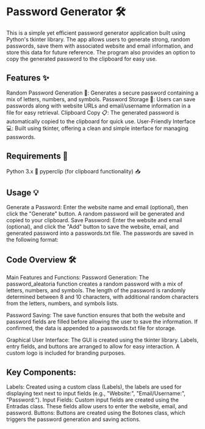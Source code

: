 # Password Generator 🛠️

This is a simple yet efficient password generator application built using Python's tkinter library. The app allows users to generate strong, random passwords, save them with associated website and email information, and store this data for future reference. The program also provides an option to copy the generated password to the clipboard for easy use.

## Features ✨

Random Password Generation 🔑: Generates a secure password containing a mix of letters, numbers, and symbols.
Password Storage 💾: Users can save passwords along with website URLs and email/username information in a file for easy retrieval.
Clipboard Copy 📋: The generated password is automatically copied to the clipboard for quick use.
User-Friendly Interface 💻: Built using tkinter, offering a clean and simple interface for managing passwords.

## Requirements 📝

Python 3.x 🐍
pyperclip (for clipboard functionality) 📥


## Usage 💡

Generate a Password: Enter the website name and email (optional), then click the "Generate" button. A random password will be generated and copied to your clipboard.
Save Password: Enter the website and email (optional), and click the "Add" button to save the website, email, and generated password into a passwords.txt file.
The passwords are saved in the following format:

## Code Overview 🛠️

Main Features and Functions:
Password Generation: The password_aleatoria function creates a random password with a mix of letters, numbers, and symbols. The length of the password is randomly determined between 8 and 10 characters, with additional random characters from the letters, numbers, and symbols lists.

Password Saving: The save function ensures that both the website and password fields are filled before allowing the user to save the information. If confirmed, the data is appended to a passwords.txt file for storage.

Graphical User Interface: The GUI is created using the tkinter library. Labels, entry fields, and buttons are arranged to allow for easy interaction. A custom logo is included for branding purposes.

## Key Components:
Labels: Created using a custom class (Labels), the labels are used for displaying text next to input fields (e.g., "Website:", "Email/Username:", "Password:").
Input Fields: Custom input fields are created using the Entradas class. These fields allow users to enter the website, email, and password.
Buttons: Buttons are created using the Botones class, which triggers the password generation and saving actions.